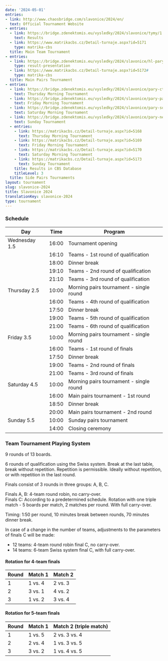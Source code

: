 ```yaml
---
date: '2024-05-01'
entries:
- link: http://www.chaosbridge.com/slavonice/2024/en/
  text: Official Tournament Website
- entries:
  - link: https://bridge.zdenektomis.eu/vysledky/2024/slavonice/tymy/1
    text: Results
  - link: https://www.matrikacbs.cz/Detail-turnaje.aspx?id=5171
    type: matrika-cbs
  title: Main Team Tournament
- entries:
  - link: https://bridge.zdenektomis.eu/vysledky/2024/slavonice/hl-pary
    type: result-presentation
  - link: https://www.matrikacbs.cz/Detail-turnaje.aspx?id=5172#
    type: matrika-cbs
  title: Main Pairs Tournament
- entries:
  - link: https://bridge.zdenektomis.eu/vysledky/2024/slavonice/pary-ctvrtek
    text: Thursday Morning Tournament
  - link: https://bridge.zdenektomis.eu/vysledky/2024/slavonice/pary-patek
    text: Friday Morning Tournament
  - link: https://bridge.zdenektomis.eu/vysledky/2024/slavonice/pary-sobota
    text: Saturday Morning Tournament
  - link: https://bridge.zdenektomis.eu/vysledky/2024/slavonice/pary-nedele
    text: Sunday Tournament
  - entries:
    - link: https://matrikacbs.cz/Detail-turnaje.aspx?id=5168
      text: Thursday Morning Tournament
    - link: https://matrikacbs.cz/Detail-turnaje.aspx?id=5169
      text: Friday Morning Tournament
    - link: https://matrikacbs.cz/Detail-turnaje.aspx?id=5170
      text: Saturday Morning Tournament
    - link: https://matrikacbs.cz/Detail-turnaje.aspx?id=5173
      text: Sunday Tournament
    title: Results in CBS Database
    titleLevel: 3
  title: Side Pairs Tournaments
layout: tournament
slug: slavonice-2024
title: Slavonice 2024
translationKey: slavonice-2024
type: tournament
---
```


### Schedule

| Day           | Time  | Program                                 |
| ------------- | ----- | --------------------------------------- |
| Wednesday 1.5 | 16:00 | Tournament opening                      |
|               | 16:10 | Teams - 1st round of qualification      |
|               | 18:00 | Dinner break                            |
|               | 19:10 | Teams - 2nd round of qualification      |
|               | 21:10 | Teams - 3rd round of qualification      |
| Thursday 2.5  | 10:00 | Morning pairs tournament - single round |
|               | 16:00 | Teams - 4th round of qualification      |
|               | 17:50 | Dinner break                            |
|               | 19:00 | Teams - 5th round of qualification      |
|               | 21:00 | Teams - 6th round of qualification      |
| Friday 3.5    | 10:00 | Morning pairs tournament - single round |
|               | 16:00 | Teams - 1st round of finals             |
|               | 17:50 | Dinner break                            |
|               | 19:00 | Teams - 2nd round of finals             |
|               | 21:00 | Teams - 3rd round of finals             |
| Saturday 4.5  | 10:00 | Morning pairs tournament - single round |
|               | 16:00 | Main pairs tournament - 1st round       |
|               | 18:50 | Dinner break                            |
|               | 20:00 | Main pairs tournament - 2nd round       |
| Sunday 5.5    | 10:00 | Sunday pairs tournament                 |
|               | 14:00 | Closing ceremony                        |

### Team Tournament Playing System

9 rounds of 13 boards.

6 rounds of qualification using the Swiss system. Break at the last table, break
without repetition. Repetition is permissible. Ideally without repetition, or
with repetition in the last round.

Finals consist of 3 rounds in three groups: A, B, C.

Finals A, B: 4-team round robin, no carry-over.  
Finals C: According to a predetermined schedule. Rotation with one triple
match - 5 boards per match, 2 matches per round. With full carry-over.

Timing: 1:50 per round, 10 minutes break between rounds, 70 minutes dinner
break.

In case of a change in the number of teams, adjustments to the parameters of
finals C will be made:

- 12 teams: 4-team round robin final C, no carry-over.
- 14 teams: 6-team Swiss system final C, with full carry-over.

#### Rotation for 4-team finals

| Round | Match 1 | Match 2 |
| ----- | ------- | ------- |
| 1     | 1 vs. 4 | 2 vs. 3 |
| 2     | 3 vs. 1 | 4 vs. 2 |
| 3     | 1 vs. 2 | 3 vs. 4 |

#### Rotation for 5-team finals

| Round | Match 1 | Match 2 (triple match) |
| ----- | ------- | ---------------------- |
| 1     | 1 vs. 5 | 2 vs. 3 vs. 4          |
| 2     | 2 vs. 4 | 1 vs. 3 vs. 5          |
| 3     | 3 vs. 2 | 1 vs. 4 vs. 5          |
